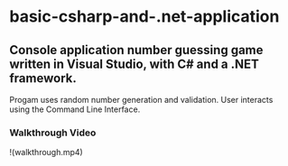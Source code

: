 # basic-csharp-and-.net-application


## Console application number guessing game written in Visual Studio, with C# and a .NET framework.

Progam uses random number generation and validation.  User interacts using the Command Line Interface.


### Walkthrough Video

!(walkthrough.mp4)






